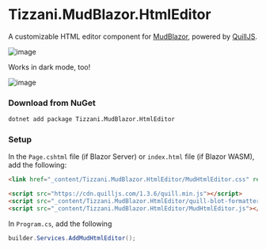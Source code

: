 # Tizzani.MudBlazor.HtmlEditor

A customizable HTML editor component for [MudBlazor](https://mudblazor.com/), powered by [QuillJS](https://quilljs.com/).

![image](https://github.com/erinnmclaughlin/MudBlazor.HtmlEditor/assets/22223146/4c3e6b39-32b8-48bc-b25f-d10c93b0de30)

Works in dark mode, too!

![image](https://github.com/erinnmclaughlin/MudBlazor.HtmlEditor/assets/22223146/a1d24634-cee5-4d1e-8031-a7e1b842ad11)

### Download from NuGet

```cmd
dotnet add package Tizzani.MudBlazor.HtmlEditor
```

### Setup
In the `Page.cshtml` file (if Blazor Server) or `index.html` file (if Blazor WASM), add the following:
```html
<link href="_content/Tizzani.MudBlazor.HtmlEditor/MudHtmlEditor.css" rel="stylesheet" />
```

```html
<script src="https://cdn.quilljs.com/1.3.6/quill.min.js"></script>
<script src="_content/Tizzani.MudBlazor.HtmlEditor/quill-blot-formatter.min.js"></script> <!-- optional; for image resize -->
<script src="_content/Tizzani.MudBlazor.HtmlEditor/MudHtmlEditor.js"></script>
```

In `Program.cs`, add the following
```cs
builder.Services.AddMudHtmlEditor();
```
